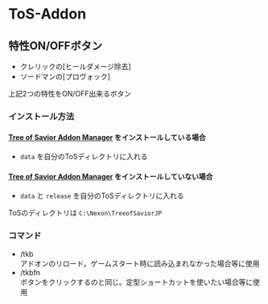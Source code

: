 ﻿# ToS-Addon

## 特性ON/OFFボタン
- クレリックの[ヒールダメージ除去]
- ソードマンの[プロヴォック]

上記2つの特性をON/OFF出来るボタン

### インストール方法

#### [Tree of Savior Addon Manager](https://github.com/Excrulon/Tree-of-Savior-Addon-Manager/releases/) をインストールしている場合  
- `data` を自分のToSディレクトリに入れる

#### [Tree of Savior Addon Manager](https://github.com/Excrulon/Tree-of-Savior-Addon-Manager/releases/) をインストールしていない場合  
- `data` と `release` を自分のToSディレクトリに入れる

ToSのディレクトリは `C:\Nexon\TreeofSaviorJP`


### コマンド
- /tkb  
  アドオンのリロード。ゲームスタート時に読み込まれなかった場合等に使用
- /tkbfn  
  ボタンをクリックするのと同じ。定型ショートカットを使いたい場合等に使用
